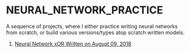# NEURAL_NETWORK_PRACTICE

A sequence of projects, where I either practice writing neural networks from scratch, or build various versions/types atop scratch written models.


1. [Neural Network xOR Written on August 09, 2018](https://github.com/JordanMicahBennett/NEURAL-NETWORK-SIMPLE_V0.1)
